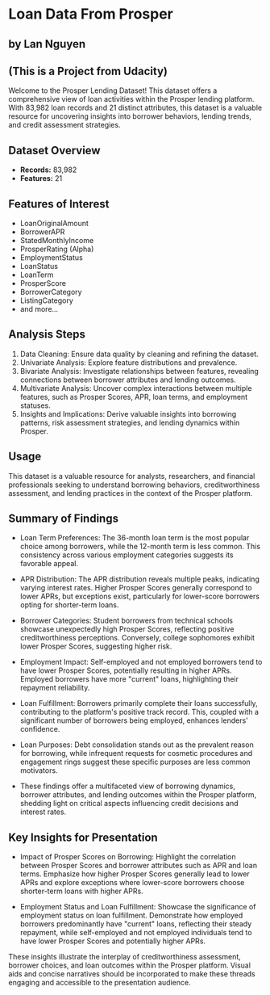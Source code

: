 # Loan Data From Prosper
## by Lan Nguyen
## (This is a Project from Udacity)

Welcome to the Prosper Lending Dataset! This dataset offers a comprehensive view of loan activities within the Prosper lending platform. With 83,982 loan records and 21 distinct attributes, this dataset is a valuable resource for uncovering insights into borrower behaviors, lending trends, and credit assessment strategies.

## Dataset Overview

- **Records:** 83,982
- **Features:** 21

## Features of Interest

- LoanOriginalAmount
- BorrowerAPR
- StatedMonthlyIncome
- ProsperRating (Alpha)
- EmploymentStatus
- LoanStatus
- LoanTerm
- ProsperScore
- BorrowerCategory
- ListingCategory
- and more...

## Analysis Steps

1. Data Cleaning: Ensure data quality by cleaning and refining the dataset.
2. Univariate Analysis: Explore feature distributions and prevalence.
3. Bivariate Analysis: Investigate relationships between features, revealing connections between borrower attributes and lending outcomes.
4. Multivariate Analysis: Uncover complex interactions between multiple features, such as Prosper Scores, APR, loan terms, and employment statuses.
5. Insights and Implications: Derive valuable insights into borrowing patterns, risk assessment strategies, and lending dynamics within Prosper.

## Usage

This dataset is a valuable resource for analysts, researchers, and financial professionals seeking to understand borrowing behaviors, creditworthiness assessment, and lending practices in the context of the Prosper platform.

## Summary of Findings

- Loan Term Preferences: The 36-month loan term is the most popular choice among borrowers, while the 12-month term is less common. This consistency across various employment categories suggests its favorable appeal.

- APR Distribution: The APR distribution reveals multiple peaks, indicating varying interest rates. Higher Prosper Scores generally correspond to lower APRs, but exceptions exist, particularly for lower-score borrowers opting for shorter-term loans.

- Borrower Categories: Student borrowers from technical schools showcase unexpectedly high Prosper Scores, reflecting positive creditworthiness perceptions. Conversely, college sophomores exhibit lower Prosper Scores, suggesting higher risk.

- Employment Impact: Self-employed and not employed borrowers tend to have lower Prosper Scores, potentially resulting in higher APRs. Employed borrowers have more "current" loans, highlighting their repayment reliability.

- Loan Fulfillment: Borrowers primarily complete their loans successfully, contributing to the platform's positive track record. This, coupled with a significant number of borrowers being employed, enhances lenders' confidence.

- Loan Purposes: Debt consolidation stands out as the prevalent reason for borrowing, while infrequent requests for cosmetic procedures and engagement rings suggest these specific purposes are less common motivators.

- These findings offer a multifaceted view of borrowing dynamics, borrower attributes, and lending outcomes within the Prosper platform, shedding light on critical aspects influencing credit decisions and interest rates.


## Key Insights for Presentation

- Impact of Prosper Scores on Borrowing: Highlight the correlation between Prosper Scores and borrower attributes such as APR and loan terms. Emphasize how higher Prosper Scores generally lead to lower APRs and explore exceptions where lower-score borrowers choose shorter-term loans with higher APRs.

- Employment Status and Loan Fulfillment: Showcase the significance of employment status on loan fulfillment. Demonstrate how employed borrowers predominantly have "current" loans, reflecting their steady repayment, while self-employed and not employed individuals tend to have lower Prosper Scores and potentially higher APRs.

These insights illustrate the interplay of creditworthiness assessment, borrower choices, and loan outcomes within the Prosper platform. Visual aids and concise narratives should be incorporated to make these threads engaging and accessible to the presentation audience.
